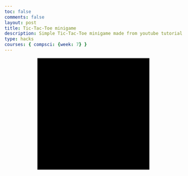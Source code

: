 ```yaml
---
toc: false
comments: false
layout: post
title: Tic-Tac-Toe minigame
description: Simple Tic-Tac-Toe minigame made from youtube tutorial
type: hacks
courses: { compsci: {week: 7} }
---
```

<!DOCTYPE html>
<html lang="en">
<head>
    <meta charset="UTF-8">
    <title>Tic-tac-toe JavaScript</title>
    <link rel="stylesheet" href="styvles.css">
</head>
<body>
    <div id="gameboard"></div>
    <p id="info"></p>
</body>
</html>

<script>
const gameBoard = document.querySelector('#gameboard')
const infoDisplay = document.querySelector('#info')
const startCells = [
    "", "", "", "", "", "", "", "", ""
    ]
let go = "circle"
infoDisplay.textContent = "Circle goes first"

function createBoard(){
    startCells.forEach((_cell, index) => {
        const cellElement = document.createElement('div')
        cellElement.classList.add('square')
        cellElement.id = index //giving id to each box element
        cellElement.addEventListener('click', addGo)
        gameBoard.append(cellElement)
    })
}
createBoard()


function addGo(e) { //add circle or cross if nothing is there yet
    console.log(e.target) //returns id of square each time you click it
    const goDisplay = document.createElement('div')
    goDisplay.classList.add(go) //add class of circle every time we click, append to whatever we click on
    e.target.append(goDisplay) //append element that we just created
    go = go === "circle" ? "cross" : "circle" //if this is true, return cross, otherwise return circle
    infoDisplay.textContent = "it is now " + go + "'s go." //will read, it is cross's go if it was circle's go before
    e.target.removeEventListener("click", addGo)
    checkScore()
}

function checkScore() {
    const allSquares = document.querySelectorAll(".square")
    const winningCombos = [
        [0, 1, 2], [3, 4, 5], [6, 7, 8], //horizontal combos
        [0, 3, 6], [1, 4, 7], [2, 5, 8] //vertical combos
        [0, 4, 8], [2, 4, 6]
    ]

    console.log(allSquares[4])

    winningCombos.forEach(array => {
        const circleWins = array.every(cell => 
        allSquares[cell].firstChild?.classList.contains('circle'))

        if (circleWins) {
            infoDisplay.textContent = "Circle Wins!"
            allSquares.forEach(square => square.replaceWith(square.cloneNode(true)))
            return
        }

    })

    winningCombos.forEach(array => {
        const circleWins = array.every(cell => 
        allSquares[cell].firstChild?.classList.contains('circle'))

        if (circleWins) {
            infoDisplay.textContent = "Circle Wins!"
            allSquares.forEach(square => square.replaceWith(square.cloneNode(true)))
            return
        }
        const crossWins = array.every(cell => 
        allSquares[cell].firstChild?.classList.contains('cross'))
        if (crossWins) {
            infoDisplay.textContent = "Cross Wins!"
            allSquares.forEach(square => square.replaceWith(square.cloneNode(true)))
            return
        }

    })


}
</script>

<style>
body {
    margin: 0;
    padding: 0;
    display: flex;
    justify-content: center;
    align-items: center;
    flex-direction: column;
    height: 100vh;
}

#gameboard { /*hashtag for ID*/
    width: 300px;
    height: 300px;
    background-color: black;
    display: flex;
    flex-wrap: wrap;
    border: solid 1px black;
}

.square { /*class of square*/
    width: 100px;
    height: 100px;
    background-color: white;
    border: solid 2px black;
    box-sizing: border-box;
    display: flex;
    justify-content: center; /*centering O*/
    align-items: center;
}

.circle {
    height: 90px;
    width: 90px;
    border-radius: 50%;
    border: 15px solid blue;
    box-sizing: border-box;
}

.cross {
    height: 90px;
    width: 90px;
    position: relative;
    transform: rotate(45deg);
}

.cross:before, .cross:after {
    content: "";
    position: absolute;
    background-color: red;
}

.cross:before {
    left: 50%;
    width: 30%;
    margin-left: -15%;
    height: 100%;
}

.cross:after {
    top: 50%;
    height: 30%;
    margin-top: -15%;
    width: 100%;
}
</style>